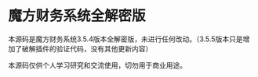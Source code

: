 # 魔方财务系统全解密版
本源码是魔方财务系统3.5.4版本全解密版，未进行任何改动。（3.5.5版本只是增加了破解插件的验证代码，没有其他更新内容）

本源码仅供个人学习研究和交流使用，切勿用于商业用途。

